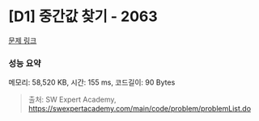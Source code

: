 # [D1] 중간값 찾기 - 2063 

[문제 링크](https://swexpertacademy.com/main/code/problem/problemDetail.do?contestProbId=AV5QPsXKA2UDFAUq) 

### 성능 요약

메모리: 58,520 KB, 시간: 155 ms, 코드길이: 90 Bytes



> 출처: SW Expert Academy, https://swexpertacademy.com/main/code/problem/problemList.do